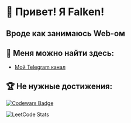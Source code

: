 # 👋 Привет! Я Falken!

## Вроде как занимаюсь Web-ом

## 📍 Меня можно найти здесь:
- [Мой Telegram канал](https://t.me/FalkenDev)

## 🏆 Не нужные достижения:  
[![Codewars Badge](https://www.codewars.com/users/Falken2120tm/badges/large)](https://www.codewars.com/users/Falken2120tm)

![LeetCode Stats](https://leetcard.jacoblin.cool/Falken2120tm?theme=dark&font=Voces)
